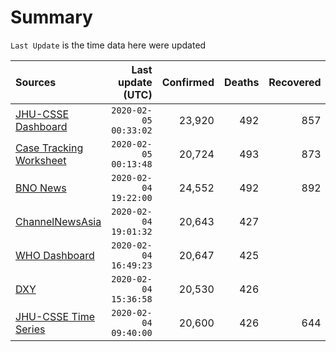 # Summary

`Last Update` is the time data here were updated

|  Sources | Last update (UTC) | Confirmed | Deaths | Recovered |
|  :--- |  ---: |  ---: |  ---: |  ---: | 
| [JHU-CSSE Dashboard](https://gisanddata.maps.arcgis.com/apps/opsdashboard/index.html#/bda7594740fd40299423467b48e9ecf6) | `2020-02-05 00:33:02` | 23,920 | 492 | 857 | 
| [Case Tracking Worksheet](https://docs.google.com/spreadsheets/d/1qbE-UuJYw5V4FkyMZ-LplvUQZlut4oa5Zl3lrSmN_mk/htmlview) | `2020-02-05 00:13:48` | 20,724 | 493 | 873 | 
| [BNO News](https://bnonews.com/index.php/2020/01/the-latest-coronavirus-cases/) | `2020-02-04 19:22:00` | 24,552 | 492 | 892 | 
| [ChannelNewsAsia](https://www.channelnewsasia.com/news/topics/wuhan-virus) | `2020-02-04 19:01:32` | 20,643 | 427 |  | 
| [WHO Dashboard](https://who.maps.arcgis.com/apps/opsdashboard/index.html#/c88e37cfc43b4ed3baf977d77e4a0667) | `2020-02-04 16:49:23` | 20,647 | 425 |  | 
| [DXY](https://3g.dxy.cn/newh5/view/pneumonia) | `2020-02-04 15:36:58` | 20,530 | 426 |  | 
| [JHU-CSSE Time Series](https://docs.google.com/spreadsheets/d/1UF2pSkFTURko2OvfHWWlFpDFAr1UxCBA4JLwlSP6KFo/htmlview?usp=sharing&sle=true#) | `2020-02-04 09:40:00` | 20,600 | 426 | 644 | 

